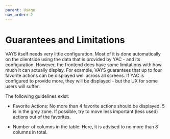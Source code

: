 ```yaml
---
parent: Usage
nav_order: 2
---
```


# Guarantees and Limitations

VAYS itself needs very little configuration. Most of it is done automatically on the
clientside using the data that is provided by YAC - and its configuration.
However, the frontend does have some limitations with how much it can actually display.
For example, VAYS guarantees that up to four favorite actions can be displayed well
across all screens. If YAC is configured to provide more, they will be displayed - but the UX for some users will suffer.

The following guidelines exist:

- Favorite Actions: No more than 4 favorite actions should be displayed. 5 is in the grey zone. If possible, try to move less important (less used) actions out of the favorites.

- Number of columns in the table: Here, it is advised to no more than 8 columns in total.






